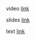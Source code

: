 video [link](https://youtu.be/WIsYj-XeZ8o)

slides [link](https://rolling-scopes-school.github.io/maleryvalery-JSFE2023Q1/presentation/)

text [link](https://docs.google.com/document/d/1K7CmSAY3c9lQtLrbFbgWbRBxij6gTcmOX4IcLr9Z5-Q/edit?usp=sharing)
